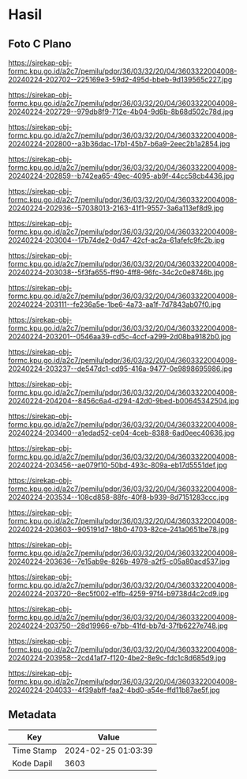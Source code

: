# Hasil

## Foto C Plano

https://sirekap-obj-formc.kpu.go.id/a2c7/pemilu/pdpr/36/03/32/20/04/3603322004008-20240224-202702--225169e3-59d2-495d-bbeb-9d139565c227.jpg

https://sirekap-obj-formc.kpu.go.id/a2c7/pemilu/pdpr/36/03/32/20/04/3603322004008-20240224-202729--979db8f9-712e-4b04-9d6b-8b68d502c78d.jpg

https://sirekap-obj-formc.kpu.go.id/a2c7/pemilu/pdpr/36/03/32/20/04/3603322004008-20240224-202800--a3b36dac-17b1-45b7-b6a9-2eec2b1a2854.jpg

https://sirekap-obj-formc.kpu.go.id/a2c7/pemilu/pdpr/36/03/32/20/04/3603322004008-20240224-202859--b742ea65-49ec-4095-ab9f-44cc58cb4436.jpg

https://sirekap-obj-formc.kpu.go.id/a2c7/pemilu/pdpr/36/03/32/20/04/3603322004008-20240224-202936--57038013-2163-41f1-9557-3a6a113ef8d9.jpg

https://sirekap-obj-formc.kpu.go.id/a2c7/pemilu/pdpr/36/03/32/20/04/3603322004008-20240224-203004--17b74de2-0d47-42cf-ac2a-61afefc9fc2b.jpg

https://sirekap-obj-formc.kpu.go.id/a2c7/pemilu/pdpr/36/03/32/20/04/3603322004008-20240224-203038--5f3fa655-ff90-4ff8-96fc-34c2c0e8746b.jpg

https://sirekap-obj-formc.kpu.go.id/a2c7/pemilu/pdpr/36/03/32/20/04/3603322004008-20240224-203111--fe236a5e-1be6-4a73-aa1f-7d7843ab07f0.jpg

https://sirekap-obj-formc.kpu.go.id/a2c7/pemilu/pdpr/36/03/32/20/04/3603322004008-20240224-203201--0546aa39-cd5c-4ccf-a299-2d08ba9182b0.jpg

https://sirekap-obj-formc.kpu.go.id/a2c7/pemilu/pdpr/36/03/32/20/04/3603322004008-20240224-203237--de547dc1-cd95-416a-9477-0e9898695986.jpg

https://sirekap-obj-formc.kpu.go.id/a2c7/pemilu/pdpr/36/03/32/20/04/3603322004008-20240224-204204--8456c6a4-d294-42d0-9bed-b00645342504.jpg

https://sirekap-obj-formc.kpu.go.id/a2c7/pemilu/pdpr/36/03/32/20/04/3603322004008-20240224-203400--a1edad52-ce04-4ceb-8388-6ad0eec40636.jpg

https://sirekap-obj-formc.kpu.go.id/a2c7/pemilu/pdpr/36/03/32/20/04/3603322004008-20240224-203456--ae079f10-50bd-493c-809a-eb17d5551def.jpg

https://sirekap-obj-formc.kpu.go.id/a2c7/pemilu/pdpr/36/03/32/20/04/3603322004008-20240224-203534--108cd858-88fc-40f8-b939-8d7151283ccc.jpg

https://sirekap-obj-formc.kpu.go.id/a2c7/pemilu/pdpr/36/03/32/20/04/3603322004008-20240224-203603--905191d7-18b0-4703-82ce-241a0651be78.jpg

https://sirekap-obj-formc.kpu.go.id/a2c7/pemilu/pdpr/36/03/32/20/04/3603322004008-20240224-203636--7e15ab9e-826b-4978-a2f5-c05a80acd537.jpg

https://sirekap-obj-formc.kpu.go.id/a2c7/pemilu/pdpr/36/03/32/20/04/3603322004008-20240224-203720--8ec5f002-e1fb-4259-97f4-b9738d4c2cd9.jpg

https://sirekap-obj-formc.kpu.go.id/a2c7/pemilu/pdpr/36/03/32/20/04/3603322004008-20240224-203750--28d19966-e7bb-41fd-bb7d-37fb6227e748.jpg

https://sirekap-obj-formc.kpu.go.id/a2c7/pemilu/pdpr/36/03/32/20/04/3603322004008-20240224-203958--2cd41af7-f120-4be2-8e9c-fdc1c8d685d9.jpg

https://sirekap-obj-formc.kpu.go.id/a2c7/pemilu/pdpr/36/03/32/20/04/3603322004008-20240224-204033--4f39abff-faa2-4bd0-a54e-ffd11b87ae5f.jpg


## Metadata

| Key        | Value               |
| ---------- | ------------------- |
| Time Stamp | 2024-02-25 01:03:39 |
| Kode Dapil | 3603                |



